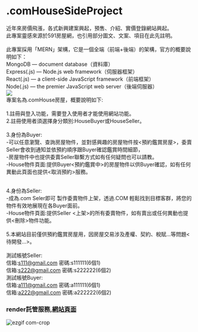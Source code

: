# .comHouseSideProject
近年來房價飛漲，各式新興建案興起，預售、介紹、實價登錄網站興起。<br/>
此專案靈感來源於591房屋網，也引用部分圖文、文案、項目在此先註明。<br/>
<br/>
此專案採用「MERN」架構，它是一個全端（前端+後端）的架構，官方的概要說明如下：<br/>
MongoDB — document database（資料庫）<br/>
Express(.js) — Node.js web framework（伺服器框架）<br/>
React(.js) — a client-side JavaScript framework（前端框架）<br/>
Node(.js) — the premier JavaScript web server（後端伺服器）<br/>
<img src="https://webimages.mongodb.com/_com_assets/cms/mern-stack-b9q1kbudz0.png?auto=format%2Ccompress"/><br/>
專案名為.comHouse房屋，概要說明如下:<br/>
<br/>
1.註冊與登入功能，需要登入使用者才能使用網站功能。<br/>
2.註冊使用者須選擇身分類別:HouseBuyer或HouseSeller。<br/>
<br/>
3.身份為Buyer:<br/>
  -可以任意瀏覽、查詢房屋物件，並對感興趣的房屋物件按<預約鑑賞房屋>，委賣Seller會收到通知並依預約順序跟Buyer確認鑑賞時間細節，<br/>
  -房屋物件中也提供委賣Seller聯繫方式如有任何疑問也可以請教。<br/>
  -House物件頁面:提供Buyer<預約鑑賞中>的房屋物件以供Buyer確認，如有任何異動此頁面也提供<取消預約>服務。<br/>
  <br/>

4.身份為Seller:<br/>
  -成為.com Seler即可 製作委賣物件上架，透過.COM 輕鬆找到目標客群，將您的物件有效地展現在各Buyer面前。<br/>
  -House物件頁面:提供Seller <上架>的所有委賣物件，如有賣出或任何異動也提供<刪除>物件功能。<br/>
  <br/>
5.本網站目前僅供預約鑑賞房屋用，因房屋交易涉及產權、契約、稅賦...等問題<待開發...>。<br/>
<br/>
測試帳號Seller:<br/>
信箱:s111@gmail.com 密碼:s111111(6個1)<br/>
信箱:s222@gmail.com 密碼:s222222(6個2)<br/>
測試帳號Buyer:<br/>
信箱:a111@gmail.com 密碼:a111111(6個1)<br/>
信箱:a222@gmail.com 密碼:a222222(6個2)
<h3> render託管服務,<a href="https://comhouse.onrender.com/">網站頁面</a> </h3>

![ezgif com-crop](https://user-images.githubusercontent.com/107973729/218751449-cb287ba1-7b61-4cbe-ad6a-24b163e85ab8.gif)<br/>


